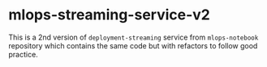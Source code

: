 # mlops-streaming-service-v2
This is a 2nd version of `deployment-streaming` service from `mlops-notebook` repository which contains the same code but with refactors to follow good practice.
